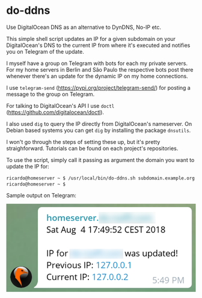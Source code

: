 # do-ddns
Use DigitalOcean DNS as an alternative to DynDNS, No-IP etc.

This simple shell script updates an IP for a given subdomain on your DigitalOcean's DNS to the current IP from where it's executed and notifies you on Telegram of the update.

I myself have a group on Telegram with bots for each my private servers. For my home servers in Berlin and São Paulo the respective bots post there whenever there's an update for the dynamic IP on my home connections.

I use `telegram-send` (https://pypi.org/project/telegram-send/) for posting a message to the group on Telegram.

For talking to DigitalOcean's API I use `doctl` (https://github.com/digitalocean/doctl).

I also used `dig` to query the IP directly from DigitalOcean's nameserver. On Debian based systems you can get `dig` by installing the package `dnsutils`.

I won't go through the steps of setting these up, but it's pretty straighforward. Tutorials can be found on each project's repositories.

To use the script, simply call it passing as argument the domain you want to update the IP for:

```
ricardo@homeserver ~ $ /usr/local/bin/do-ddns.sh subdomain.example.org
ricardo@homeserver ~ $
```

Sample output on Telegram:

![Alt](/do-ddns_sample.png "Sample output")
